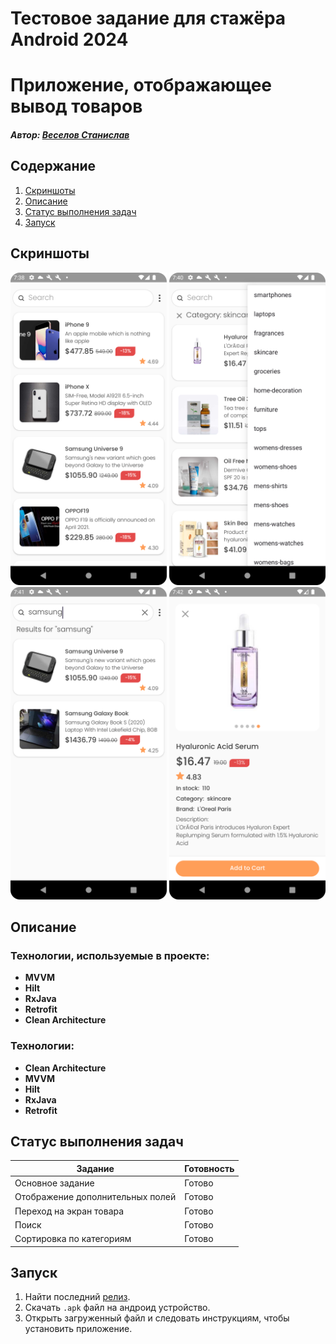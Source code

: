 # Тестовое задание для стажёра Android 2024
# Приложение, отображающее вывод товаров

##### Автор: [Веселов Станислав](https://t.me/veselovml)

## Содержание

1. [Скриншоты](#скриншоты)
2. [Описание](#описание)
3. [Статус выполнения задач](#статус-выполнения-задач)
4. [Запуск](#запуск)
   
## Скриншоты

<img src="screenshots/main.png" width="250">  <img src="screenshots/category.png" width="250">  <img src="screenshots/search.png" width="250">  <img src="screenshots/details.png" width="250">

## Описание
### Технологии, используемые в проекте:

- **MVVM**
- **Hilt**
- **RxJava**
- **Retrofit**
- **Clean Architecture**

### Технологии:

- **Clean Architecture**
- **MVVM**
- **Hilt**
- **RxJava**
- **Retrofit**

## Статус выполнения задач

| Задание                                                                  | Готовность |
|--------------------------------------------------------------------------|------------|
| Основное задание                                                         | Готово     |
| Отображение дополнительных полей                                         | Готово     |
| Переход на экран товара                                                  | Готово     |
| Поиск                                                                    | Готово     |
| Сортировка по категориям                                                 | Готово     |

## Запуск

1. Найти последний [релиз](https://github.com/tower0000/vk-internship-task-android-2024/releases/tag/1.0.0).
2. Скачать `.apk` файл на андроид устройство.
3. Открыть загруженный файл и следовать инструкциям, чтобы установить приложение.
